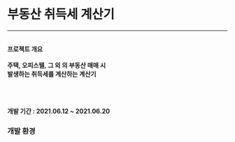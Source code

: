 <h1>부동산 취득세 계산기</h1>
<hr>
<br>
<b>프로젝트 개요<b>
<br><br>
주택, 오피스텔, 그 외 의 부동산 매매 시
<br>
발생하는 취득세를 계산하는 계산기

<br><br><br>
<b>개발 기간<b> : 2021.06.12 ~ 2021.06.20
<h3>개발 환경</h3>


